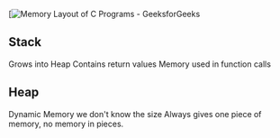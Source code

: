 [![Memory Layout of C Programs - GeeksforGeeks](https://media.geeksforgeeks.org/wp-content/uploads/memoryLayoutC.jpg)

## Stack 
Grows into Heap
Contains return values
Memory used in function calls

## Heap
Dynamic
Memory we don't know the size
Always gives one piece of memory, no memory in pieces.
